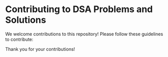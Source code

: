 # Contributing to DSA Problems and Solutions

We welcome contributions to this repository! Please follow these guidelines to contribute:

Thank you for your contributions!